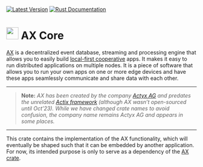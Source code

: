 [![Latest Version](https://img.shields.io/crates/v/ax_core.svg)](https://crates.io/crates/ax_core)
[![Rust Documentation](https://docs.rs/ax_core/badge.svg)](https://docs.rs/ax_core)

# <img src="https://developer.actyx.com/img/logo.svg" height="32px"> AX Core

[AX](https://crates.io/crates/ax) is a decentralized event database, streaming and processing
engine that allows you to easily build [local-first cooperative](https://www.local-first-cooperation.org/)
apps.
It makes it easy to run distributed applications on multiple nodes.
It is a piece of software that allows you to run your own apps on one or more edge devices and have these apps seamlessly communicate and share data with each other.

---

> **Note:** _AX has been created by the company [Actyx AG](https://developer.actyx.com/) and predates the unrelated [Actix framework](https://crates.io/crates/actix) (although AX wasn’t open-sourced until Oct’23).
> While we have changed crate names to avoid confusion, the company name remains Actyx AG and appears in some places._

---

This crate contains the implementation of the AX functionality, which will eventually be shaped such that it can be embedded by another application.
For now, its intended purpose is only to serve as a dependency of the [AX crate](https://crates.io/crates/ax).
